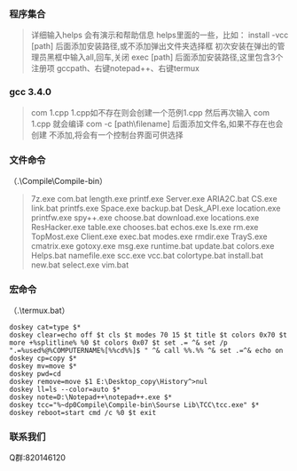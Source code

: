 ### 程序集合

>详细输入helps
>会有演示和帮助信息
>helps里面的一些，比如：
>install -vcc [path]
>      后面添加安装路径,或不添加弹出文件夹选择框
>      初次安装在弹出的管理员黑框中输入all,回车,关闭
>exec [path]
>      后面添加安装路径,这里包含3个注册项
>      gccpath、右键notepad++、右键termux

### gcc 3.4.0

>com 1.cpp
>      1.cpp如不存在则会创建一个范例1.cpp
>      然后再次输入 com 1.cpp 就会编译
>com -c [path\filename]
>      后面添加文件名,如果不存在也会创建
>      不添加,将会有一个控制台界面可供选择

### 文件命令

（.\Compile\Compile-bin）

>7z.exe         com.bat       length.exe     printf.exe     Server.exe
>ARIA2C.bat     CS.exe        link.bat       printfs.exe    Space.exe
>backup.bat     Desk_API.exe  location.exe   printfw.exe    spy++.exe
>choose.bat     download.exe  locations.exe  ResHacker.exe  table.exe
>chooses.bat    echos.exe     ls.exe         rm.exe         TopMost.exe
>Client.exe     exec.bat      modes.exe      rmdir.exe      TrayS.exe
>cmatrix.exe    gotoxy.exe    msg.exe        runtime.bat    update.bat
>colors.exe     Helps.bat     namefile.exe   scc.exe        vcc.bat
>colortype.bat  install.bat   new.bat        select.exe     vim.bat

### 宏命令

（.\termux.bat）

```shell
doskey cat=type $*
doskey clear=echo off $t cls $t modes 70 15 $t title $t colors 0x70 $t more +%splitline% %0 $t colors 0x07 $t set .= ^& set /p ".=%used%@%COMPUTERNAME%[%%cd%%]$ " ^& call %%.%% ^& set .=^& echo on
doskey cp=copy $*
doskey mv=move $*
doskey pwd=cd
doskey remove=move $1 E:\Desktop_copy\History^>nul
doskey ll=ls --color=auto $*
doskey note=D:\Notepad++\notepad++.exe $*
doskey tcc="%~dp0Compile\Compile-bin\Sourse Lib\TCC\tcc.exe" $*
doskey reboot=start cmd /c %0 $t exit
```

### 联系我们

Q群:820146120